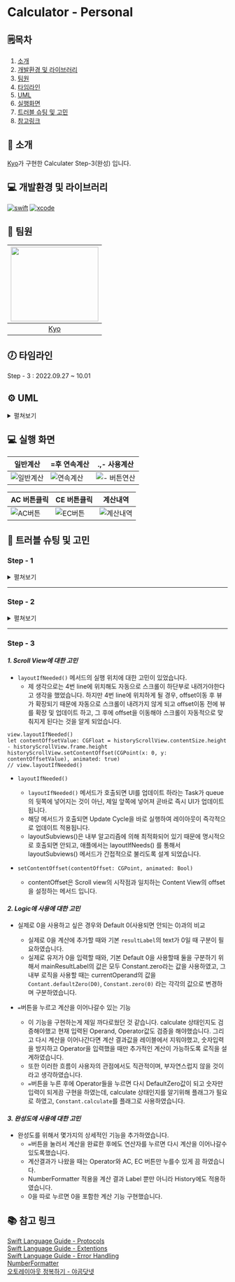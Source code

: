 # Calculator - Personal

## 🗒︎목차
1. [소개](#-소개)
2. [개발환경 및 라이브러리](#-개발환경-및-라이브러리)
3. [팀원](#-팀원)
4. [타임라인](#-타임라인)
5. [UML](#-UML)
6. [실행화면](#-실행-화면)
7. [트러블 슈팅 및 고민](#-트러블-슈팅-및-고민)
8. [참고링크](#-참고-링크)


## 👋 소개
[Kyo](https://github.com/KyoPak)가 구현한 Calculater Step-3(완성) 입니다.


## 💻 개발환경 및 라이브러리
[![swift](https://img.shields.io/badge/swift-5.6-orange)]()
[![xcode](https://img.shields.io/badge/Xcode-13.4.1-blue)]()


## 🧑 팀원
<img src = "https://user-images.githubusercontent.com/59204352/193524215-4f9636e8-1cdb-49f1-9a17-1e4fe8d76655.PNG" width=200 height=170>|
|:--:|
|[Kyo](https://github.com/KyoPak)|
 

## 🕖 타임라인

Step - 3 : 2022.09.27 ~ 10.01


## ⚙️ UML
<details>
<summary> 
펼쳐보기
</summary>
    
![제목 없는 다이어그램](https://user-images.githubusercontent.com/59204352/191893437-3885c44e-cb43-46e6-aeb6-49a7beb0d05e.jpg)
    
</details>



## 💻 실행 화면 
|일반계산|=후 연속계산|.,- 사용계산|
|------|--|---|
![일반계산](https://user-images.githubusercontent.com/59204352/193729556-202e49fc-a65e-45bd-81f3-e99eb46dec2b.gif)|![연속계산](https://user-images.githubusercontent.com/59204352/193729600-3cf71d6b-4369-40cf-a86c-ba7640be61f5.gif)|![- 버튼연산](https://user-images.githubusercontent.com/59204352/193729706-4cbad361-6ac0-407f-85ac-5665b60c44eb.gif)

|AC 버튼클릭|CE 버튼클릭|계산내역|
|------|--|---|
![AC버튼](https://user-images.githubusercontent.com/59204352/193729761-2d302f55-15b2-43c8-95f0-eb35376c8170.gif)|![EC버튼](https://user-images.githubusercontent.com/59204352/193729774-ff6208a0-b167-4ce7-8ed5-b148b274a751.gif)|![계산내역](https://user-images.githubusercontent.com/59204352/193729825-1efe6006-b630-414c-bd8c-f6b7ad9c7dbf.gif)






## 🎯 트러블 슈팅 및 고민
### Step - 1 
<details>
<summary> 
펼쳐보기
</summary>
   
#### ***1. LinkedList와 Array로 Queue를 구현할 때의 각각의 차이점에 대해서 고민***
- Array는 접근할때 시간복잡도 O(1)으로 매우 빠르기 때문에 탐색기능이 필요할 때는 Array로 구현이 더 적합할 것이라고 판단을 하였습니다. 
- 하지만 가장 앞의 요소를 제거하거나 중간 요소를 제거할 때는 Array의 경우에는 O(n)이고 LinkedList의 경우에는 O(1)으로 head부분만 바꿔주면 되기 때문에 LinkedList가 더욱 적합하다고 생각하였습니다.
- 하지만 Node타입의 적용한 배열을 사용한다면 탐색기능과 삭제기능 모두 좋지 않을까 라는 생각이 추후에 들었습니다.

### ***2. CalcutatorItemQueue와 LinkedList사이의 의존성 문제에 대한 고민***
- 사실 외부에서 CalcutatorItemQueue의 객체를 만들 때 LinkedList 인스턴스를 외부에서 주입하는 방식을 고민했습니다. 
- 하지만 단순히 외부에서 인스턴스, 객체를 주입한다고 해서 의존성이 떨어지는 효과를 기대할수 없다고 생각했습니다. 의존성을 분리해주는 프로토콜이 존재하지 않는 설계를 했기 때문이었습니다.
- 또한, 단순히 의존성을 낮추기 위해 의존성 주입을 사용하는 것이 아닌 얼만큼 CalcutatorItemQueue가 얼만큼 재사용이 되는지에 대한 고민도 같이 해보았을 때 의존성 주입은 불필요하다고 판단하였습니다.
</details>


---


### Step - 2
<details>
<summary> 
펼쳐보기
</summary>
    
#### ***1. 고차함수에 사용에 대한 고민***
- 코드를 구현할 때, 가독성 부분을 신경쓰기 위해서 지나친 열거식 고차함수를 지양하지 않았습니다.
- 고차함수를 적절히 활용한다면 간결하게 표현할 수 있다는 것은 알았지만 왜 고차함수를 지향하는 이유를 알지 못했었습니다.
    - 고차함수는 상수 let으로 함수 내부에서 바로 표현 및 할당이 가능하기 때문에 한번에 표현이 가능하고 SideEffect를 방지할수 있다는 장점을 가지고 있다는 것을 알 수 있었습니다.

#### ***2. 간결한 코드 vs 가독성이 좋은 코드***
- 간결한 코드와 가독성이 좋은 코드의 지향점에 대한 고민을 했습니다. 
    - 간결하게 표현해 줄 수 있는 고차함수 등을 사용한다면 코드의 수는 줄 일 수 있지만 가독성이 떨어질 것이라 생각이 들어 이러한 고민을 했습니다.
    - 실력을 더 쌓은 후, 고민을 다시 해봐야겠지만 현재는 적당한 간결함을 선택하고 높은 가독성을 추구하는게 제일 좋은 코드라고 생각하게 되었습니다. 
      그 이유는 아직 학습자의 입장이라는 점과 유지보수, 협업시에 일어날 문제 때문입니다. 하지만 실제 회사를 간다면 PR을 문서화 해놓기 때문에 간결함을 추구할 수도 있을 것 같습니다..
    
#### ***3. 테스트에 대한 고민***
- 테스트 케이스, 테스트에 필요한 데이터가 나오는 배경에 대해서 고민했습니다.
    - 이 부분에 대해서 리뷰어와 이야기해본 결과, 
    - TDD에서의 테스트, 단순 테스트 모두 실행하는 시점에 대한 고민이 필요하다고 느꼈고, 구현해야 하는 기능을 먼저 생각해봐야겠다고 느꼈습니다.
</details>


---


### Step - 3

#### ***1. Scroll View에 대한 고민***

- `layoutIfNeeded()` 메서드의 실행 위치에 대한 고민이 있었습니다. 
    - 제 생각으로는 4번 line에 위치해도 자동으로 스크롤이 하단부로 내려가야한다고 생각을 했었습니다. 하지만 4번 line에 위치하게 될 경우, offset이동 후 뷰가 확장되기 때문에 자동으로 스크롤이 내려가지 않게 되고 offset이동 전에 뷰를 확장 및 업데이트 하고, 그 후에 offset을 이동해야 스크롤이 자동적으로 맞춰지게 된다는 것을 알게 되었습니다.
```swift=
view.layoutIfNeeded()
let contentOffsetValue: CGFloat = historyScrollView.contentSize.height - historyScrollView.frame.height
historyScrollView.setContentOffset(CGPoint(x: 0, y: contentOffsetValue), animated: true)
// view.layoutIfNeeded()
```

- `layoutIfNeeded()` 
    - `layoutIfNeeded()` 메서드가 호출되면 UI를 업데이트 하라는 Task가 queue의 뒷쪽에 넣어지는 것이 아닌, 제일 앞쪽에 넣어져 곧바로 즉시 UI가 업데이트 됩니다.
    - 해당 메서드가 호출되면 Update Cycle을 바로 실행하여 레이아웃이 즉각적으로 업데이트 적용됩니다.
    - layoutSubviews()은 내부 알고리즘에 의해 최적화되어 있기 때문에 명시적으로 호출되면 안되고, 애플에서는 layoutIfNeeds() 를 통해서 layoutSubviews() 메서드가 간접적으로 불리도록 설계 되었습니다.


- `setContentOffset(contentOffset: CGPoint, animated: Bool)` 
    - contentOffset은 Scroll view의 시작점과 일치하는 Content View의 offset을 설정하는 메서드 입니다.



#### ***2. Logic에 사용에 대한 고민***
- 실제로 0을 사용하고 싶은 경우와 Default 0(사용되면 안되는 0)과의 비교
    - 실제로 0을 계산에 추가할 때와 기본 `resultLabel`의 text가 0일 때 구분이 필요하였습니다.
    - 실제로 유저가 0을 입력할 때와, 기본 Default 0을 사용할때 둘을 구분하기 위해서 mainResultLabel의 값은 모두 Constant.zero라는 값을 사용하였고, 그 내부 로직을 사용할 때는 currentOperand의 값을 `Contant.defaultZero(D0)`, `Constant.zero(0)` 라는 각각의 값으로 변경하며 구분하였습니다.

- `=`버튼을 누르고 계산을 이어나갈수 있는 기능
    - 이 기능을 구현하는게 제일 까다로웠던 것 같습니다. calculate 상태인지도 검증해야했고 현재 입력된 Operand, Operator값도 검증을 해야했습니다. 그리고 다시 계산을 이어나간다면 계산 결과값을 레이블에서 지워야했고, 숫자입력을 방지하고 Operator을 입력했을 때만 추가적인 계산이 가능하도록 로직을 설계하였습니다. 
    - 또한 이러한 흐름이 사용자의 관점에서도 직관적이며, 부자연스럽지 않을 것이라고 생각하였습니다.  
    - `=`버튼을 누른 후에 Operator들을 누르면 다시 DefaultZero값이 되고 숫자만 입력이 되게끔 구현을 하였는데, calculate 상태인지를 알기위해 플래그가 필요로 하였고, `Constant.calculate`를 플래그로 사용하였습니다.
    
#### ***3. 완성도에 사용에 대한 고민***
- 완성도를 위해서 몇가지의 상세적인 기능을 추가하였습니다.
    - `=`버튼을 눌러서 계산을 완료한 후에도 연산자를 누르면 다시 계산을 이어나갈수 있도록했습니다.
    - 계산결과가 나왔을 때는 Operator와 AC, EC 버튼만 누를수 있게 끔 하였습니다.
    - NumberFormatter 적용을 계산 결과 Label 뿐만 아니라 History에도 적용하였습니다.
    - 0을 따로 누르면 0을 포함한 계산 기능 구현했습니다.
    
    
## 📚 참고 링크
[Swift Language Guide - Protocols](https://docs.swift.org/swift-book/LanguageGuide/Protocols.html)<br>[Swift Language Guide - Extentions](https://docs.swift.org/swift-book/LanguageGuide/Extensions.html)<br>[Swift Language Guide - Error Handling](https://docs.swift.org/swift-book/LanguageGuide/ErrorHandling.html)<br>[NumberFormatter](https://developer.apple.com/documentation/foundation/numberformatter)<br>[오토레이아웃 정복하기 - 야곰닷넷](https://yagom.net/courses/autolayout/)
